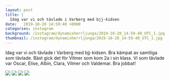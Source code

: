 ```yaml
---
layout: post
title: |
  Idag var vi och tävlade i Varberg med bjj-kidsen
date:   2019-10-20 14:59:40 +0000
categories: instagram
background: /instagram/dynamixherrljunga/2019-10-20_14-59-40_UTC_1.jpg
thumbnail: /instagram/dynamixherrljunga/2019-10-20_14-59-40_UTC_1.jpg
---
```

Idag var vi och tävlade i Varberg med bjj-kidsen. Bra kämpat av samtliga som tävlade. Bäst gick det för Vilmer som kom 2a i sin klass. Vi som tävlade var Oscar, Elise, Albin, Clara, Vilmer och Valdemar. Bra jobbat! 



<img src='/www-dynamix-herrljunga/instagram/dynamixherrljunga/2019-10-20_14-59-40_UTC_1.jpg' class='img-fluid' />


<img src='/www-dynamix-herrljunga/instagram/dynamixherrljunga/2019-10-20_14-59-40_UTC_2.jpg' class='img-fluid' />


<img src='/www-dynamix-herrljunga/instagram/dynamixherrljunga/2019-10-20_14-59-40_UTC_3.jpg' class='img-fluid' />


<img src='/www-dynamix-herrljunga/instagram/dynamixherrljunga/2019-10-20_14-59-40_UTC_4.jpg' class='img-fluid' />
